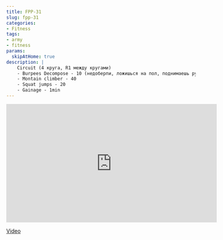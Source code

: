 ```yaml
---
title: FPP-31
slug: fpp-31
categories:
- Fitness
tags:
- army
- fitness
params:
  skipAtHome: true
description: |
    Circuit (4 круга, R1 между кругами)
    - Burpees Decompose - 10 (недоберпи, ложишься на пол, поднимаешь руки, встаешь, выпрыгивание)
    - Montain climber - 40
    - Squat jumps - 20
    - Gainage - 1min
---
```

<iframe width="560" height="315" src="https://www.youtube.com/embed/wYLAGMh9NcA?si=nscYNokCGuC_5DtW" title="YouTube video player" frameborder="0" allow="accelerometer; autoplay; clipboard-write; encrypted-media; gyroscope; picture-in-picture; web-share" allowfullscreen></iframe>

[Video](https://youtu.be/wYLAGMh9NcA?si=nscYNokCGuC_5DtW)
